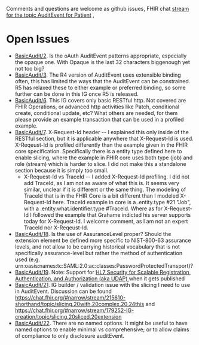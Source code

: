 Comments and questions are welcome as github issues, FHIR chat [stream for the topic AuditEvent for Patient](https://chat.fhir.org/#narrow/stream/179247-Security-and.20Privacy/topic/AuditEvent.20for.20Patient) , 
	
# Open Issues

- [BasicAudit/2](https://github.com/IHE/ITI.BasicAudit/issues/41). Is the oAuth AuditEvent patterns appropriate, especially the opaque one. With Opaque is the last 32 characters biggenough yet not too big?
- [BasicAudit/3](https://github.com/IHE/ITI.BasicAudit/issues/42). The R4 version of AuditEvent uses extensible binding often, this has limited the ways that the AuditEvent can be constrained. R5 has relaxed these to either example or preferred binding, so some further can be done in this IG once R5 is released.
- [BasicAudit/6](https://github.com/IHE/ITI.BasicAudit/issues/45). This IG covers only basic RESTful http. Not covered are FHIR Operations, or advanced http activities like Patch, conditional create, conditional update, etc? What others are needed, for them please provide an example transaction that can be used in a profiled example.
- [BasicAudit/7](https://github.com/IHE/ITI.BasicAudit/issues/46). X-Request-Id header -- I explained this only inside of the RESTful section, but it is applicable anywhere that X-Request-Id is used. X-Reqeust-Id is profiled differently than the example given in the FHIR core specification. Specifically there is a entity type defined here to enable slicing, where the example in FHIR core uses both type (job) and role (stream) which is harder to slice. I did not make this a standalone section because it is simply too small.  
  - X-Request-Id vs TraceId -- I added X-Request-Id profiling. I did not add TraceId, as I am not as aware of what this is. It seems very similar, unclear if it is different or the same thing. The modeling of TraceId that is in the FHIR Core is a bit different than I modeled X-Request-Id here. TraceId example in core is a .entity.type #21 "Job", with a .entity.what.identifier.type #TraceId. Where as for X-Request-Id I followed the example that Grahame indicted his server supports today for X-Request-Id. I welcome comment, as I am not an expert TraceId nor X-Reqeust-Id. 
- [BasicAudit/18](https://github.com/IHE/ITI.BasicAudit/issues/55). Is the use of AssuranceLevel proper? Should the extension element be defined more specific to NIST-800-63 assurance levels, and not allow to be carrying historical vocabulary that is not specifically assurance-level but rather the method of authentication used (e.g. urn:oasis:names:tc:SAML:2.0:ac:classes:PasswordProtectedTransport)?
- [BasicAudit/19](https://github.com/IHE/ITI.BasicAudit/issues/56). Note: Support for [HL7 Security for Scalable Registration, Authentication, and Authorization (aka UDAP) ](http://hl7.org/fhir/us/udap-security/history.html) when it gets published  
- [BasicAudit/21](https://github.com/IHE/ITI.BasicAudit/issues/37). IG builder / validation issue with the slicing I need to use in AuditEvent. Discussion can be found https://chat.fhir.org/#narrow/stream/215610-shorthand/topic/slicing.20with.20complex.20.24this and https://chat.fhir.org/#narrow/stream/179252-IG-creation/topic/slicing.20sliced.20extension
- [BasicAudit/22](https://github.com/IHE/ITI.BasicAudit/issues/60). There are no named options. It might be useful to have named options to enable minimal vs comprehensive; or to allow claims of compliance to only disclosure auditEvent.
